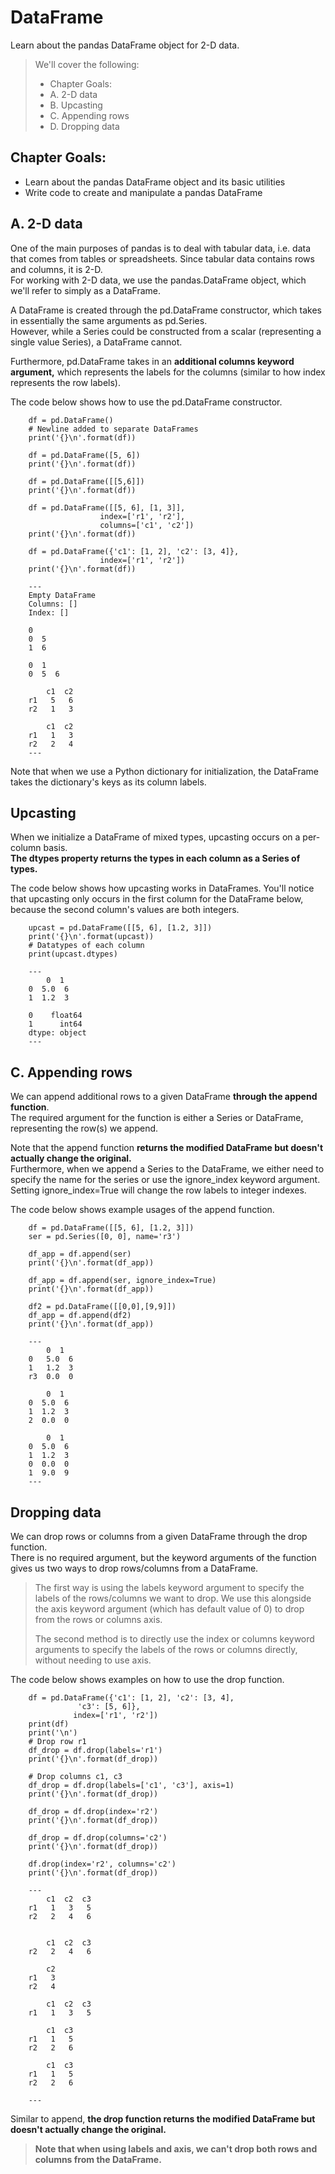 # DataFrame

Learn about the pandas DataFrame object for 2-D data.

> We'll cover the following:
>
> - Chapter Goals:
> - A. 2-D data
> - B. Upcasting
> - C. Appending rows
> - D. Dropping data

## Chapter Goals:

- Learn about the pandas DataFrame object and its basic utilities
- Write code to create and manipulate a pandas DataFrame

## A. 2-D data

One of the main purposes of pandas is to deal with tabular data, i.e. data that comes from tables or spreadsheets. Since tabular data contains rows and columns, it is 2-D.  
 For working with 2-D data, we use the pandas.DataFrame object, which we'll refer to simply as a DataFrame.

A DataFrame is created through the pd.DataFrame constructor, which takes in essentially the same arguments as pd.Series.  
 However, while a Series could be constructed from a scalar (representing a single value Series), a DataFrame cannot.

Furthermore, pd.DataFrame takes in an **additional columns keyword argument,** which represents the labels for the columns (similar to how index represents the row labels).

The code below shows how to use the pd.DataFrame constructor.

        df = pd.DataFrame()
        # Newline added to separate DataFrames
        print('{}\n'.format(df))

        df = pd.DataFrame([5, 6])
        print('{}\n'.format(df))

        df = pd.DataFrame([[5,6]])
        print('{}\n'.format(df))

        df = pd.DataFrame([[5, 6], [1, 3]],
                        index=['r1', 'r2'],
                        columns=['c1', 'c2'])
        print('{}\n'.format(df))

        df = pd.DataFrame({'c1': [1, 2], 'c2': [3, 4]},
                        index=['r1', 'r2'])
        print('{}\n'.format(df))

        ---
        Empty DataFrame
        Columns: []
        Index: []

        0
        0  5
        1  6

        0  1
        0  5  6

            c1  c2
        r1   5   6
        r2   1   3

            c1  c2
        r1   1   3
        r2   2   4
        ---

Note that when we use a Python dictionary for initialization, the DataFrame takes the dictionary's keys as its column labels.

## Upcasting

When we initialize a DataFrame of mixed types, upcasting occurs on a per-column basis.  
 **The dtypes property returns the types in each column as a Series of types.**

The code below shows how upcasting works in DataFrames. You'll notice that upcasting only occurs in the first column for the DataFrame below, because the second column's values are both integers.

        upcast = pd.DataFrame([[5, 6], [1.2, 3]])
        print('{}\n'.format(upcast))
        # Datatypes of each column
        print(upcast.dtypes)

        ---
            0  1
        0  5.0  6
        1  1.2  3

        0    float64
        1      int64
        dtype: object
        ---

## C. Appending rows

We can append additional rows to a given DataFrame **through the append function**.  
 The required argument for the function is either a Series or DataFrame, representing the row(s) we append.

Note that the append function **returns the modified DataFrame but doesn't actually change the original.**  
 Furthermore, when we append a Series to the DataFrame, we either need to specify the name for the series or use the ignore_index keyword argument.  
 Setting ignore_index=True will change the row labels to integer indexes.

The code below shows example usages of the append function.

        df = pd.DataFrame([[5, 6], [1.2, 3]])
        ser = pd.Series([0, 0], name='r3')

        df_app = df.append(ser)
        print('{}\n'.format(df_app))

        df_app = df.append(ser, ignore_index=True)
        print('{}\n'.format(df_app))

        df2 = pd.DataFrame([[0,0],[9,9]])
        df_app = df.append(df2)
        print('{}\n'.format(df_app))

        ---
            0  1
        0   5.0  6
        1   1.2  3
        r3  0.0  0

            0  1
        0  5.0  6
        1  1.2  3
        2  0.0  0

            0  1
        0  5.0  6
        1  1.2  3
        0  0.0  0
        1  9.0  9
        ---

## Dropping data

We can drop rows or columns from a given DataFrame through the drop function.  
 There is no required argument, but the keyword arguments of the function gives us two ways to drop rows/columns from a DataFrame.

> The first way is using the labels keyword argument to specify the labels of the rows/columns we want to drop. We use this alongside the axis keyword argument (which has default value of 0) to drop from the rows or columns axis.
>
> The second method is to directly use the index or columns keyword arguments to specify the labels of the rows or columns directly, without needing to use axis.

The code below shows examples on how to use the drop function.

        df = pd.DataFrame({'c1': [1, 2], 'c2': [3, 4],
                   'c3': [5, 6]},
                  index=['r1', 'r2'])
        print(df)
        print('\n')
        # Drop row r1
        df_drop = df.drop(labels='r1')
        print('{}\n'.format(df_drop))

        # Drop columns c1, c3
        df_drop = df.drop(labels=['c1', 'c3'], axis=1)
        print('{}\n'.format(df_drop))

        df_drop = df.drop(index='r2')
        print('{}\n'.format(df_drop))

        df_drop = df.drop(columns='c2')
        print('{}\n'.format(df_drop))

        df.drop(index='r2', columns='c2')
        print('{}\n'.format(df_drop))

        ---
            c1  c2  c3
        r1   1   3   5
        r2   2   4   6


            c1  c2  c3
        r2   2   4   6

            c2
        r1   3
        r2   4

            c1  c2  c3
        r1   1   3   5

            c1  c3
        r1   1   5
        r2   2   6

            c1  c3
        r1   1   5
        r2   2   6

        ---

Similar to append, **the drop function returns the modified DataFrame but doesn't actually change the original.**

> **Note that when using labels and axis, we can't drop both rows and columns from the DataFrame.**
